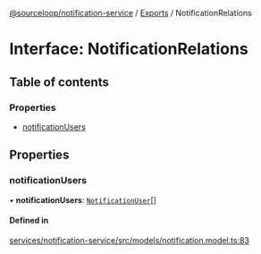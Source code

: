 [@sourceloop/notification-service](../README.md) / [Exports](../modules.md) / NotificationRelations

# Interface: NotificationRelations

## Table of contents

### Properties

- [notificationUsers](NotificationRelations.md#notificationusers)

## Properties

### notificationUsers

• **notificationUsers**: [`NotificationUser`](../classes/NotificationUser.md)[]

#### Defined in

[services/notification-service/src/models/notification.model.ts:83](https://github.com/sourcefuse/loopback4-microservice-catalog/blob/93a7f917/services/notification-service/src/models/notification.model.ts#L83)
